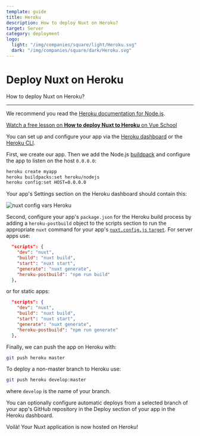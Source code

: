 ```yaml
---
template: guide
title: Heroku
description: How to deploy Nuxt on Heroku?
target: Server
category: deployment
logo:
  light: "/img/companies/square/light/Heroku.svg"
  dark: "/img/companies/square/dark/Heroku.svg"
---
```

# Deploy Nuxt on Heroku

How to deploy Nuxt on Heroku?

---

We recommend you read the [Heroku documentation for Node.js](https://devcenter.heroku.com/articles/nodejs-support).

<div class="Promo__Video">
  <a href="https://vueschool.io/lessons/how-to-deploy-nuxtjs-to-heroku?friend=nuxt" target="_blank">
    <p class="Promo__Video__Icon">
      Watch a free lesson on <strong>How to deploy Nuxt to Heroku</strong> on Vue School
    </p>
  </a>
</div>

You can set up and configure your app via the [Heroku dashboard](https://devcenter.heroku.com/articles/heroku-dashboard) or the [Heroku CLI](https://devcenter.heroku.com/articles/heroku-cli).

First, we create our app. Then we add the Node.js [buildpack](https://devcenter.heroku.com/articles/buildpacks) and configure the app to listen on the host `0.0.0.0`:

```bash
heroku create myapp
heroku buildpacks:set heroku/nodejs
heroku config:set HOST=0.0.0.0
```

Your app's Settings section on the Heroku dashboard should contain this:

![nuxt config vars Heroku](https://user-images.githubusercontent.com/23453691/116850762-81ea0e00-abf1-11eb-9f70-260721a1d525.png)

Second, configure your app's `package.json` for the Heroku build process by adding a `heroku-postbuild` object to the scripts section to run the appropriate `nuxt` command for your app's [`nuxt.config.js` `target`](https://nuxtjs.org/docs/configuration-glossary/configuration-target/). 
For server apps use:
```json
  "scripts": {
    "dev": "nuxt",
    "build": "nuxt build",
    "start": "nuxt start",
    "generate": "nuxt generate",
    "heroku-postbuild": "npm run build"
  },
```
or for static apps:
```json
  "scripts": {
    "dev": "nuxt",
    "build": "nuxt build",
    "start": "nuxt start",
    "generate": "nuxt generate",
    "heroku-postbuild": "npm run generate"
  },
```

Finally, we can push the app on Heroku with:

```bash
git push heroku master
```

To deploy a non-master branch to Heroku use:

```bash
git push heroku develop:master
```

where `develop` is the name of your branch.

You can optionally configure automatic deploys from a selected branch of your app's GitHub repository in the Deploy section of your app in the Heroku dashboard.

Voilà! Your Nuxt application is now hosted on Heroku!
